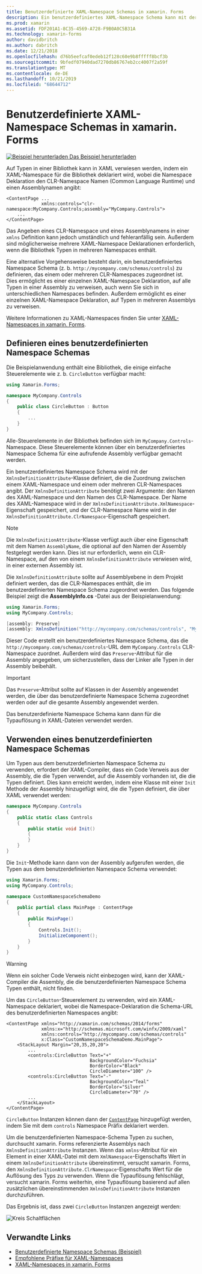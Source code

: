 ```yaml
---
title: Benutzerdefinierte XAML-Namespace Schemas in xamarin. Forms
description: Ein benutzerdefiniertes XAML-Namespace Schema kann mit der XmlnsDefinitionAttribute-Klasse definiert werden, die eine Zuordnung zwischen einer benutzerdefinierten URL und einem oder mehreren CLR-Namespaces angibt. Das benutzerdefinierte Namespace Schema kann dann in XAML-Namespace Deklarationen verwendet werden.
ms.prod: xamarin
ms.assetid: FDF201A1-8C35-4569-A728-F9B0A0C5B31A
ms.technology: xamarin-forms
author: davidbritch
ms.author: dabritch
ms.date: 12/21/2018
ms.openlocfilehash: d76b5eefcaf0edeb12f128c60e9b8fffff8bcf3b
ms.sourcegitcommit: 9bfedf07940dad7270db86767eb2cc4007f2a59f
ms.translationtype: MT
ms.contentlocale: de-DE
ms.lasthandoff: 10/21/2019
ms.locfileid: "68644712"
---
```

# <a name="xaml-custom-namespace-schemas-in-xamarinforms"></a>Benutzerdefinierte XAML-Namespace Schemas in xamarin. Forms

[![Beispiel herunterladen](~/media/shared/download.png) Das Beispiel herunterladen](https://docs.microsoft.com/samples/xamarin/xamarin-forms-samples/xaml-customnamespaceschemas)

Auf Typen in einer Bibliothek kann in XAML verwiesen werden, indem ein XAML-Namespace für die Bibliothek deklariert wird, wobei die Namespace Deklaration den CLR-Namespace Namen (Common Language Runtime) und einen Assemblynamen angibt:

```xaml
<ContentPage ...
             xmlns:controls="clr-namespace:MyCompany.Controls;assembly="MyCompany.Controls">
    ...
</ContentPage>
```

Das Angeben eines CLR-Namespace und eines Assemblynamens in einer `xmlns` Definition kann jedoch umständlich und fehleranfällig sein. Außerdem sind möglicherweise mehrere XAML-Namespace Deklarationen erforderlich, wenn die Bibliothek Typen in mehreren Namespaces enthält.

Eine alternative Vorgehensweise besteht darin, ein benutzerdefiniertes Namespace Schema (z. b. `http://mycompany.com/schemas/controls`) zu definieren, das einem oder mehreren CLR-Namespaces zugeordnet ist. Dies ermöglicht es einer einzelnen XAML-Namespace Deklaration, auf alle Typen in einer Assembly zu verweisen, auch wenn Sie sich in unterschiedlichen Namespaces befinden. Außerdem ermöglicht es einer einzelnen XAML-Namespace Deklaration, auf Typen in mehreren Assemblys zu verweisen.

Weitere Informationen zu XAML-Namespaces finden Sie unter [XAML-Namespaces in xamarin. Forms](namespaces.md).

## <a name="defining-a-custom-namespace-schema"></a>Definieren eines benutzerdefinierten Namespace Schemas

Die Beispielanwendung enthält eine Bibliothek, die einige einfache Steuerelemente wie z. b. `CircleButton` verfügbar macht:

```csharp
using Xamarin.Forms;

namespace MyCompany.Controls
{
    public class CircleButton : Button
    {
        ...
    }
}
```

Alle-Steuerelemente in der Bibliothek befinden sich im `MyCompany.Controls`-Namespace. Diese Steuerelemente können über ein benutzerdefiniertes Namespace Schema für eine aufrufende Assembly verfügbar gemacht werden.

Ein benutzerdefiniertes Namespace Schema wird mit der `XmlnsDefinitionAttribute`-Klasse definiert, die die Zuordnung zwischen einem XAML-Namespace und einem oder mehreren CLR-Namespaces angibt. Der `XmlnsDefinitionAttribute` benötigt zwei Argumente: den Namen des XAML-Namespace und den Namen des CLR-Namespace. Der Name des XAML-Namespace wird in der `XmlnsDefinitionAttribute.XmlNamespace`-Eigenschaft gespeichert, und der CLR-Namespace Name wird in der `XmlnsDefinitionAttribute.ClrNamespace`-Eigenschaft gespeichert.

> [!NOTE]
> Die `XmlnsDefinitionAttribute`-Klasse verfügt auch über eine Eigenschaft mit dem Namen `AssemblyName`, die optional auf den Namen der Assembly festgelegt werden kann. Dies ist nur erforderlich, wenn ein CLR-Namespace, auf den von einem `XmlnsDefinitionAttribute` verwiesen wird, in einer externen Assembly ist.

Die `XmlnsDefinitionAttribute` sollte auf Assemblyebene in dem Projekt definiert werden, das die CLR-Namespaces enthält, die im benutzerdefinierten Namespace Schema zugeordnet werden. Das folgende Beispiel zeigt die **AssemblyInfo.cs** -Datei aus der Beispielanwendung:

```csharp
using Xamarin.Forms;
using MyCompany.Controls;

[assembly: Preserve]
[assembly: XmlnsDefinition("http://mycompany.com/schemas/controls", "MyCompany.Controls")]
```

Dieser Code erstellt ein benutzerdefiniertes Namespace Schema, das die `http://mycompany.com/schemas/controls`-URL dem `MyCompany.Controls` CLR-Namespace zuordnet. Außerdem wird das `Preserve`-Attribut für die Assembly angegeben, um sicherzustellen, dass der Linker alle Typen in der Assembly beibehält.

> [!IMPORTANT]
> Das `Preserve`-Attribut sollte auf Klassen in der Assembly angewendet werden, die über das benutzerdefinierte Namespace Schema zugeordnet werden oder auf die gesamte Assembly angewendet werden.

Das benutzerdefinierte Namespace Schema kann dann für die Typauflösung in XAML-Dateien verwendet werden.

## <a name="consuming-a-custom-namespace-schema"></a>Verwenden eines benutzerdefinierten Namespace Schemas

Um Typen aus dem benutzerdefinierten Namespace Schema zu verwenden, erfordert der XAML-Compiler, dass ein Code Verweis aus der Assembly, die die Typen verwendet, auf die Assembly vorhanden ist, die die Typen definiert. Dies kann erreicht werden, indem eine Klasse mit einer `Init` Methode der Assembly hinzugefügt wird, die die Typen definiert, die über XAML verwendet werden:

```csharp
namespace MyCompany.Controls
{
    public static class Controls
    {
        public static void Init()
        {
        }
    }
}
```

Die `Init`-Methode kann dann von der Assembly aufgerufen werden, die Typen aus dem benutzerdefinierten Namespace Schema verwendet:

```csharp
using Xamarin.Forms;
using MyCompany.Controls;

namespace CustomNamespaceSchemaDemo
{
    public partial class MainPage : ContentPage
    {
        public MainPage()
        {
            Controls.Init();
            InitializeComponent();
        }
    }
}
```

> [!WARNING]
> Wenn ein solcher Code Verweis nicht einbezogen wird, kann der XAML-Compiler die Assembly, die die benutzerdefinierten Namespace Schema Typen enthält, nicht finden.

Um das `CircleButton`-Steuerelement zu verwenden, wird ein XAML-Namespace deklariert, wobei die Namespace-Deklaration die Schema-URL des benutzerdefinierten Namespaces angibt:

```xaml
<ContentPage xmlns="http://xamarin.com/schemas/2014/forms"
             xmlns:x="http://schemas.microsoft.com/winfx/2009/xaml"
             xmlns:controls="http://mycompany.com/schemas/controls"
             x:Class="CustomNamespaceSchemaDemo.MainPage">
    <StackLayout Margin="20,35,20,20">
        ...
        <controls:CircleButton Text="+"
                               BackgroundColor="Fuchsia"
                               BorderColor="Black"
                               CircleDiameter="100" />
        <controls:CircleButton Text="-"
                               BackgroundColor="Teal"
                               BorderColor="Silver"
                               CircleDiameter="70" />
        ...
    </StackLayout>
</ContentPage>
```

`CircleButton` Instanzen können dann der [`ContentPage`](xref:Xamarin.Forms.ContentPage) hinzugefügt werden, indem Sie mit dem `controls` Namespace Präfix deklariert werden.

Um die benutzerdefinierten Namespace-Schema Typen zu suchen, durchsucht xamarin. Forms referenzierte Assemblys nach `XmlnsDefinitionAttribute` Instanzen. Wenn das `xmlns`-Attribut für ein Element in einer XAML-Datei mit dem `XmlNamespace`-Eigenschafts Wert in einem `XmlnsDefinitionAttribute` übereinstimmt, versucht xamarin. Forms, den `XmlnsDefinitionAttribute.ClrNamespace`-Eigenschafts Wert für die Auflösung des Typs zu verwenden. Wenn die Typauflösung fehlschlägt, versucht xamarin. Forms weiterhin, eine Typauflösung basierend auf allen zusätzlichen übereinstimmenden `XmlnsDefinitionAttribute` Instanzen durchzuführen.

Das Ergebnis ist, dass zwei `CircleButton` Instanzen angezeigt werden:

![Kreis Schaltflächen](custom-namespace-schemas-images/circle-buttons.png "Kreis Schaltflächen")

## <a name="related-links"></a>Verwandte Links

- [Benutzerdefinierte Namespace Schemas (Beispiel)](https://docs.microsoft.com/samples/xamarin/xamarin-forms-samples/xaml-customnamespaceschemas)
- [Empfohlene Präfixe für XAML-Namespaces](custom-prefix.md)
- [XAML-Namespaces in xamarin. Forms](namespaces.md)

